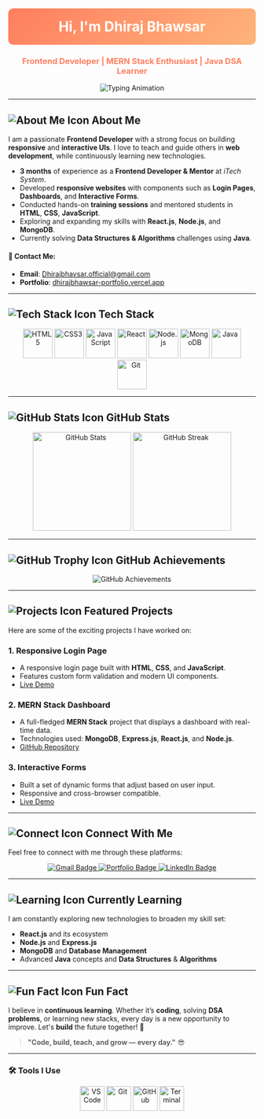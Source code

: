 <h1 align="center" style="background: linear-gradient(135deg, #FF7E5F, #FEB47B); color: white; padding: 20px; border-radius: 10px;">Hi, I'm Dhiraj Bhawsar</h1>
<h3 align="center" style="color: #FF7E5F;">Frontend Developer | MERN Stack Enthusiast | Java DSA Learner</h3>

<p align="center">
  <img src="https://readme-typing-svg.demolab.com?font=Fira+Code&size=22&pause=1000&color=0FF7FF&center=true&vCenter=true&width=500&lines=Building+clean+%26+responsive+UIs;Teaching+Web+Development;Exploring+Full-Stack+Web+Tech" alt="Typing Animation" />
</p>

---

## ![About Me Icon](https://img.icons8.com/ios/50/FFFFFF/about.png) **About Me**

I am a passionate **Frontend Developer** with a strong focus on building **responsive** and **interactive UIs**. I love to teach and guide others in **web development**, while continuously learning new technologies.

- **3 months** of experience as a **Frontend Developer & Mentor** at *iTech System*.
- Developed **responsive websites** with components such as **Login Pages**, **Dashboards**, and **Interactive Forms**.
- Conducted hands-on **training sessions** and mentored students in **HTML**, **CSS**, **JavaScript**.
- Exploring and expanding my skills with **React.js**, **Node.js**, and **MongoDB**.
- Currently solving **Data Structures & Algorithms** challenges using **Java**.

#### 📧 **Contact Me**:
- **Email**: [Dhirajbhavsar.official@gmail.com](mailto:Dhirajbhavsar.official@gmail.com)
- **Portfolio**: [dhirajbhawsar-portfolio.vercel.app](https://dhirajbhawsar-portfolio.vercel.app)

---

## ![Tech Stack Icon](https://img.icons8.com/ios/50/FFFFFF/settings.png) **Tech Stack**

<p align="center">
  <img src="https://cdn.jsdelivr.net/gh/devicons/devicon/icons/html5/html5-original.svg" height="60" width="60" alt="HTML5"/>
  <img src="https://cdn.jsdelivr.net/gh/devicons/devicon/icons/css3/css3-original.svg" height="60" width="60" alt="CSS3"/>
  <img src="https://cdn.jsdelivr.net/gh/devicons/devicon/icons/javascript/javascript-original.svg" height="60" width="60" alt="JavaScript"/>
  <img src="https://cdn.jsdelivr.net/gh/devicons/devicon/icons/react/react-original.svg" height="60" width="60" alt="React"/>
  <img src="https://cdn.jsdelivr.net/gh/devicons/devicon/icons/nodejs/nodejs-original.svg" height="60" width="60" alt="Node.js"/>
  <img src="https://cdn.jsdelivr.net/gh/devicons/devicon/icons/mongodb/mongodb-original.svg" height="60" width="60" alt="MongoDB"/>
  <img src="https://cdn.jsdelivr.net/gh/devicons/devicon/icons/java/java-original.svg" height="60" width="60" alt="Java"/>
  <img src="https://cdn.jsdelivr.net/gh/devicons/devicon/icons/git/git-original.svg" height="60" width="60" alt="Git"/>
</p>

---

## ![GitHub Stats Icon](https://img.icons8.com/ios/50/FFFFFF/github.png) **GitHub Stats**

<p align="center">
  <img src="https://github-readme-stats.vercel.app/api?username=Dhirajbhavsar9900&show_icons=true&theme=tokyonight&hide_border=true" height="200" alt="GitHub Stats"/>
  <img src="https://github-readme-streak-stats.herokuapp.com?user=Dhirajbhavsar9900&theme=tokyonight&hide_border=true" height="200" alt="GitHub Streak"/>
</p>

---

## ![GitHub Trophy Icon](https://img.icons8.com/ios/50/FFFFFF/trophy.png) **GitHub Achievements**

<p align="center">
  <img src="https://github-profile-trophy.vercel.app/?username=Dhirajbhavsar9900&theme=tokyonight&no-frame=true&title=Stars,Followers,Commits,Repositories,Issues,PullRequest" alt="GitHub Achievements"/>
</p>

---

## ![Projects Icon](https://img.icons8.com/ios/50/FFFFFF/folder-invoices.png) **Featured Projects**

Here are some of the exciting projects I have worked on:

### 1. **Responsive Login Page**
   - A responsive login page built with **HTML**, **CSS**, and **JavaScript**.
   - Features custom form validation and modern UI components.
   - [Live Demo](https://your-link-to-live-demo.com)

### 2. **MERN Stack Dashboard**
   - A full-fledged **MERN Stack** project that displays a dashboard with real-time data.
   - Technologies used: **MongoDB**, **Express.js**, **React.js**, and **Node.js**.
   - [GitHub Repository](https://github.com/your-repository-link)

### 3. **Interactive Forms**
   - Built a set of dynamic forms that adjust based on user input.
   - Responsive and cross-browser compatible.
   - [Live Demo](https://your-link-to-live-demo.com)

---

## ![Connect Icon](https://img.icons8.com/ios/50/FFFFFF/connected.png) **Connect With Me**

Feel free to connect with me through these platforms:

<p align="center">
  <a href="mailto:Dhirajbhavsar.official@gmail.com">
    <img src="https://img.shields.io/badge/Gmail-D14836?style=for-the-badge&logo=gmail&logoColor=white" alt="Gmail Badge"/>
  </a>
  <a href="https://dhirajbhawsar-portfolio.vercel.app">
    <img src="https://img.shields.io/badge/Portfolio-000000?style=for-the-badge&logo=vercel&logoColor=white" alt="Portfolio Badge"/>
  </a>
  <a href="https://www.linkedin.com/in/dhirajbhawsar/">
    <img src="https://img.shields.io/badge/LinkedIn-0A66C2?style=for-the-badge&logo=linkedin&logoColor=white" alt="LinkedIn Badge"/>
  </a>
</p>

---

## ![Learning Icon](https://img.icons8.com/ios/50/FFFFFF/education.png) **Currently Learning**

I am constantly exploring new technologies to broaden my skill set:

- **React.js** and its ecosystem
- **Node.js** and **Express.js**
- **MongoDB** and **Database Management**
- Advanced **Java** concepts and **Data Structures** & **Algorithms**

---

## ![Fun Fact Icon](https://img.icons8.com/ios/50/FFFFFF/brain.png) **Fun Fact**

I believe in **continuous learning**. Whether it’s **coding**, solving **DSA problems**, or learning new stacks, every day is a new opportunity to improve. Let's **build** the future together! 🚀

> **"Code, build, teach, and grow — every day."** 😎

---

### 🛠 Tools I Use

<p align="center">
  <img src="https://img.icons8.com/ios/50/FFFFFF/visual-studio-code.png" height="50" width="50" alt="VS Code"/>
  <img src="https://img.icons8.com/ios/50/FFFFFF/git.png" height="50" width="50" alt="Git"/>
  <img src="https://img.icons8.com/ios/50/FFFFFF/github.png" height="50" width="50" alt="GitHub"/>
  <img src="https://img.icons8.com/ios/50/FFFFFF/terminal.png" height="50" width="50" alt="Terminal"/>
</p>
